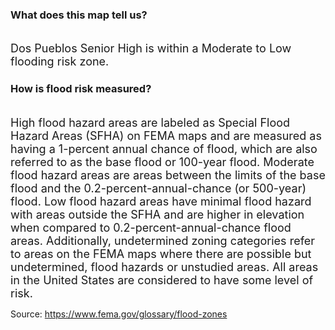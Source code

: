 ### What does this map tell us?
<br>
<span style="font-size:18px;">Dos Pueblos Senior High is within a Moderate to Low flooding risk zone.</span>
<br>

### How is flood risk measured?

<br>
<span style="font-size:18px;">High flood hazard areas are labeled as Special Flood Hazard Areas (SFHA) on FEMA maps and are measured as having a 1-percent annual chance of flood, which are also referred to as the base flood or 100-year flood. Moderate flood hazard areas are areas between the limits of the base flood and the 0.2-percent-annual-chance (or 500-year) flood. Low flood hazard areas have minimal flood hazard with areas outside the SFHA and are higher in elevation when compared to 0.2-percent-annual-chance flood areas. Additionally, undetermined zoning categories refer to areas on the FEMA maps where there are possible but undetermined, flood hazards or unstudied areas. All areas in the United States are considered to have some level of risk.</span>

Source: https://www.fema.gov/glossary/flood-zones 